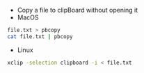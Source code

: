 - Copy a file to clipBoard without opening it
- MacOS
```bash
file.txt > pbcopy
cat file.txt | pbcopy
```
- Linux
```bash
xclip -selection clipboard -i < file.txt
```


